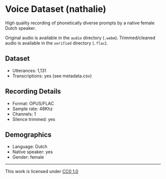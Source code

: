 # Voice Dataset (nathalie)

High quality recording of phonetically diverse prompts by a native female Dutch speaker.

Original audio is available in the `audio` directory (`.webm`).
Trimmed/cleaned audio is available in the `verified` directory (`.flac`).

## Dataset

* Utterances: 1,131
* Transcriptions: yes (see metadata.csv)

## Recording Details

* Format: OPUS/FLAC
* Sample rate: 48Khz
* Channels: 1
* Silence trimmed: yes

## Demographics

* Language: Dutch
* Native speaker: yes
* Gender: female

---

This work is licensed under [CC0 1.0](https://creativecommons.org/publicdomain/zero/1.0)
